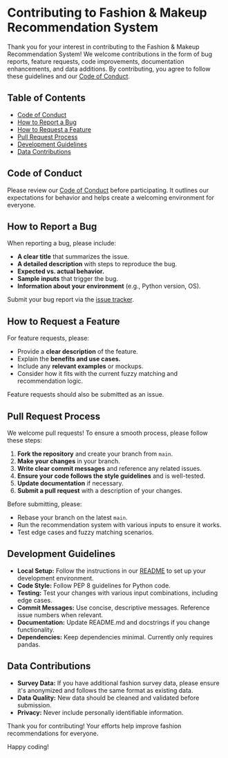 # Contributing to Fashion & Makeup Recommendation System

Thank you for your interest in contributing to the Fashion & Makeup Recommendation System! We welcome contributions in the form of bug reports, feature requests, code improvements, documentation enhancements, and data additions. By contributing, you agree to follow these guidelines and our [Code of Conduct](CODE_OF_CONDUCT.md).

## Table of Contents
- [Code of Conduct](#code-of-conduct)
- [How to Report a Bug](#how-to-report-a-bug)
- [How to Request a Feature](#how-to-request-a-feature)
- [Pull Request Process](#pull-request-process)
- [Development Guidelines](#development-guidelines)
- [Data Contributions](#data-contributions)

## Code of Conduct
Please review our [Code of Conduct](CODE_OF_CONDUCT.md) before participating. It outlines our expectations for behavior and helps create a welcoming environment for everyone.

## How to Report a Bug
When reporting a bug, please include:
- **A clear title** that summarizes the issue.
- **A detailed description** with steps to reproduce the bug.
- **Expected vs. actual behavior.**
- **Sample inputs** that trigger the bug.
- **Information about your environment** (e.g., Python version, OS).

Submit your bug report via the [issue tracker](https://github.com/elxecutor/glen/issues).

## How to Request a Feature
For feature requests, please:
- Provide a **clear description** of the feature.
- Explain the **benefits and use cases.**
- Include any **relevant examples** or mockups.
- Consider how it fits with the current fuzzy matching and recommendation logic.

Feature requests should also be submitted as an issue.

## Pull Request Process
We welcome pull requests! To ensure a smooth process, please follow these steps:
1. **Fork the repository** and create your branch from `main`.
2. **Make your changes** in your branch.
3. **Write clear commit messages** and reference any related issues.
4. **Ensure your code follows the style guidelines** and is well-tested.
5. **Update documentation** if necessary.
6. **Submit a pull request** with a description of your changes.

Before submitting, please:
- Rebase your branch on the latest `main`.
- Run the recommendation system with various inputs to ensure it works.
- Test edge cases and fuzzy matching scenarios.

## Development Guidelines
- **Local Setup:** Follow the instructions in our [README](README.md) to set up your development environment.
- **Code Style:** Follow PEP 8 guidelines for Python code.
- **Testing:** Test your changes with various input combinations, including edge cases.
- **Commit Messages:** Use concise, descriptive messages. Reference issue numbers when relevant.
- **Documentation:** Update README.md and docstrings if you change functionality.
- **Dependencies:** Keep dependencies minimal. Currently only requires pandas.

## Data Contributions
- **Survey Data:** If you have additional fashion survey data, please ensure it's anonymized and follows the same format as existing data.
- **Data Quality:** New data should be cleaned and validated before submission.
- **Privacy:** Never include personally identifiable information.

Thank you for contributing! Your efforts help improve fashion recommendations for everyone.

Happy coding!
